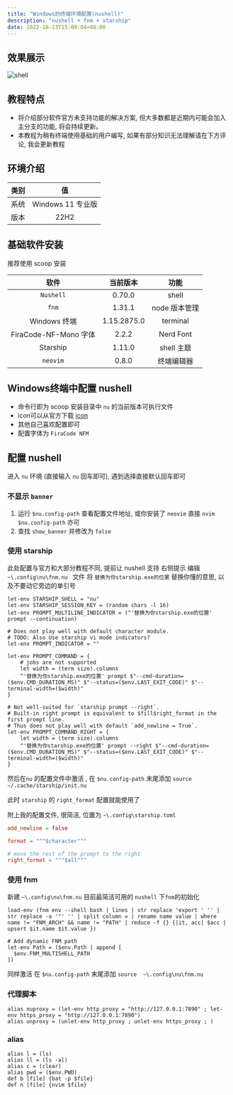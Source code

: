 ```yaml
---
title: "Windows的终端环境配置(nushell)"
description: "nushell + fnm + starship"
date: 2022-10-23T15:09:04+08:00
---
```


## 效果展示
![shell](https://i.pstorage.space/i/PAWxgQPRQ/original_win_shell.png)

## 教程特点

- 将介绍部分软件官方未支持功能的解决方案, 但大多数都是近期内可能会加入主分支的功能, 将会持续更新。
- 本教程为稍有终端使用基础的用户编写, 如果有部分知识无法理解请在下方评论, 我会更新教程

## 环境介绍

| 类别 |        值         |
|:--:|:-----------------:|
| 系统 | Windows 11 专业版 |
| 版本 |       22H2        |


## 基础软件安装

推荐使用 scoop 安装

|         软件          |  当前版本   |     功能      |
|:---------------------:|:-----------:|:-------------:|
|       `Nushell`       |   0.70.0    |     shell     |
|         `fnm`         |   1.31.1    | node 版本管理 |
|     Windows 终端      | 1.15.2875.0 |   terminal    |
| FiraCode-NF-Mono 字体 |    2.2.2    |   Nerd Font   |
|       Starship        |   1.11.0    |  shell 主题   |
|       `neovim`        |    0.8.0    |  终端编辑器   |

## Windows终端中配置 nushell
- 命令行即为 scoop 安装目录中 `nu` 的当前版本可执行文件
- icon可以从官方下载 [icon](https://www.nushell.sh/icon.png)
- 其他自己喜欢配置即可
- 配置字体为 `FiraCode NFM`

## 配置 nushell
进入 `nu` 环境 (直接输入 `nu` 回车即可), 遇到选择直接默认回车即可

### 不显示 `banner`
1. 运行 `$nu.config-path` 查看配置文件地址, 或你安装了 `neovim` 直接 `nvim $nu.config-path` 亦可
2. 查找 `show_banner` 并修改为 `false`

### 使用 starship 
此处配置与官方和大部分教程不同, 提前让 nushell 支持 右侧提示
编辑 `~\.config\nu\fnm.nu ` 文件 将 `替换为你starship.exe的位置` 替换你懂的意思, 以及不要动它旁边的单引号
```nu
let-env STARSHIP_SHELL = "nu"
let-env STARSHIP_SESSION_KEY = (random chars -l 16)
let-env PROMPT_MULTILINE_INDICATOR = (^'替换为你starship.exe的位置' prompt --continuation)

# Does not play well with default character module.
# TODO: Also Use starship vi mode indicators?
let-env PROMPT_INDICATOR = ""

let-env PROMPT_COMMAND = {
    # jobs are not supported
    let width = (term size).columns
    ^'替换为你starship.exe的位置' prompt $"--cmd-duration=($env.CMD_DURATION_MS)" $"--status=($env.LAST_EXIT_CODE)" $"--terminal-width=($width)"
}

# Not well-suited for `starship prompt --right`.
# Built-in right prompt is equivalent to $fill$right_format in the first prompt line.
# Thus does not play well with default `add_newline = True`.
let-env PROMPT_COMMAND_RIGHT = {
    let width = (term size).columns
    ^'替换为你starship.exe的位置' prompt --right $"--cmd-duration=($env.CMD_DURATION_MS)" $"--status=($env.LAST_EXIT_CODE)" $"--terminal-width=($width)"
}
```

然后在`nu` 的配置文件中激活 , 在 `$nu.config-path` 末尾添加 `source ~/.cache/starship/init.nu`

此时 `starship` 的 `right_format` 配置就能使用了

附上我的配置文件, 很简洁, 位置为 `~\.config\starship.toml`

```toml
add_newline = false

format = """$character"""

# move the rest of the prompt to the right
right_format = """$all"""
```

### 使用 fnm 
新建 `~\.config\nu\fnm.nu` 目前最简洁可用的 `nushell` 下`fnm`的初始化
```nu
load-env (fnm env --shell bash | lines | str replace 'export ' '' | str replace -a '"' '' | split column = | rename name value | where name != "FNM_ARCH" && name != "PATH" | reduce -f {} {|it, acc| $acc | upsert $it.name $it.value })

# Add dynamic FNM path
let-env Path = ($env.Path | append [
  $env.FNM_MULTISHELL_PATH
])
```

同样激活  在 `$nu.config-path` 末尾添加 `source  ~\.config\nu\fnm.nu`

### 代理脚本

```nu
alias nuproxy = (let-env http_proxy = "http://127.0.0.1:7890" ; let-env https_proxy = "http://127.0.0.1:7890")
alias unproxy = (unlet-env http_proxy ; unlet-env https_proxy ; )
```

### alias

```nu
alias l = (ls)
alias ll = (ls -al)
alias c = (clear)
alias pwd = ($env.PWD)
def b [file] {bat -p $file}
def n [file] {nvim $file}
```
